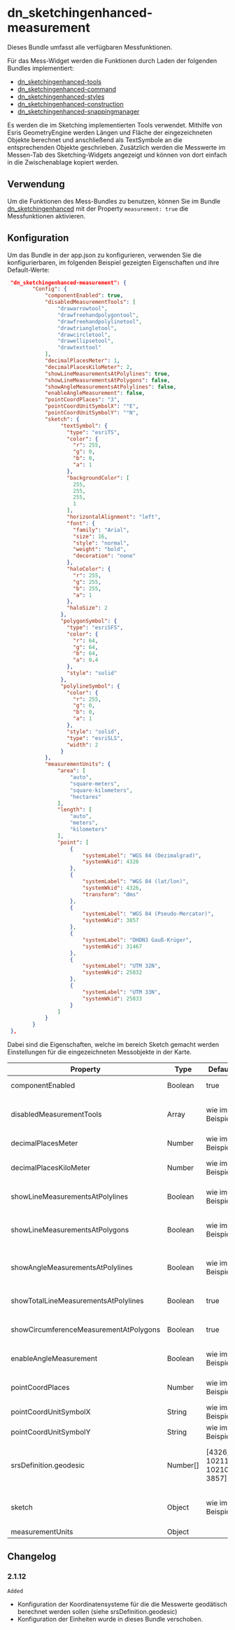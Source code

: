 # dn_sketchingenhanced-measurement

Dieses Bundle umfasst alle verfügbaren Messfunktionen.

Für das Mess-Widget werden die Funktionen durch Laden der folgenden Bundles implementiert:

* [dn_sketchingenhanced-tools](#bundle=dn_sketchingenhanced-tools@)
* [dn_sketchingenhanced-command](#bundle=dn_sketchingenhanced-command@)
* [dn_sketchingenhanced-styles](#bundle=dn_sketchingenhanced-styles@)
* [dn_sketchingenhanced-construction](#bundle=dn_sketchingenhanced-construction@)
* [dn_sketchingenhanced-snappingmanager](#bundle=dn_sketchingenhanced-snappingmanager@)

Es werden die im Sketching implementierten Tools verwendet.
Mithilfe von Esris GeometryEngine werden Längen und Fläche der eingezeichneten Objekte berechnet und
anschließend als TextSymbole an die entsprechenden Objekte geschrieben.
Zusätzlich werden die Messwerte im Messen-Tab des Sketching-Widgets angezeigt und können von dort einfach in die Zwischenablage kopiert werden.

## Verwendung

Um die Funktionen des Mess-Bundles zu benutzen, können Sie im Bundle [dn_sketchingenhanced](#bundle=dn_sketchingenhanced@) mit der Property `measurement: true` die Messfunktionen aktivieren.

## Konfiguration

Um das Bundle in der app.json zu konfigurieren, verwenden Sie die konfigurierbaren, im folgenden Beispiel gezeigten Eigenschaften und ihre Default-Werte:

```json
 "dn_sketchingenhanced-measurement": {
        "Config": {
            "componentEnabled": true,
            "disabledMeasurementTools": [
                "drawarrowtool",
                "drawfreehandpolygontool",
                "drawfreehandpolylinetool",
                "drawtriangletool",
                "drawcircletool",
                "drawellipsetool",
                "drawtexttool"
            ],
            "decimalPlacesMeter": 1,
            "decimalPlacesKiloMeter": 2,
            "showLineMeasurementsAtPolylines": true,
            "showLineMeasurementsAtPolygons": false,
            "showAngleMeasurementsAtPolylines": false,
            "enableAngleMeasurement": false,
            "pointCoordPlaces": "3",
            "pointCoordUnitSymbolX": "°E",
            "pointCoordUnitSymbolY": "°N",
            "sketch": {
                 "textSymbol": {
                   "type": "esriTS",
                   "color": {
                     "r": 255,
                     "g": 0,
                     "b": 0,
                     "a": 1
                   },
                   "backgroundColor": [
                     255,
                     255,
                     255,
                     1
                   ],
                   "horizontalAlignment": "left",
                   "font": {
                     "family": "Arial",
                     "size": 16,
                     "style": "normal",
                     "weight": "bold",
                     "decoration": "none"
                   },
                   "haloColor": {
                     "r": 255,
                     "g": 255,
                     "b": 255,
                     "a": 1
                   },
                   "haloSize": 2
                 },
                 "polygonSymbol": {
                   "type": "esriSFS",
                   "color": {
                     "r": 64,
                     "g": 64,
                     "b": 64,
                     "a": 0.4
                   },
                   "style": "solid"
                 },
                 "polylineSymbol": {
                   "color": {
                     "r": 255,
                     "g": 0,
                     "b": 0,
                     "a": 1
                   },
                   "style": "solid",
                   "type": "esriSLS",
                   "width": 2
                 }
            },
            "measurementUnits": {
                "area": [
                    "auto",
                    "square-meters",
                    "square-kilometers",
                    "hectares"
                ],
                "length": [
                    "auto",
                    "meters",
                    "kilometers"
                ],
                "point": [
                    {
                        "systemLabel": "WGS 84 (Dezimalgrad)",
                        "systemWkid": 4326
                    },
                    {
                        "systemLabel": "WGS 84 (lat/lon)",
                        "systemWkid": 4326,
                        "transform": "dms"
                    },
                    {
                        "systemLabel": "WGS 84 (Pseudo-Mercator)",
                        "systemWkid": 3857
                    },
                    {
                        "systemLabel": "DHDN3 Gauß-Krüger",
                        "systemWkid": 31467
                    },
                    {
                        "systemLabel": "UTM 32N",
                        "systemWkid": 25832
                    },
                    {
                        "systemLabel": "UTM 33N",
                        "systemWkid": 25833
                    }
                ]
            }
        }
 },
```

Dabei sind die Eigenschaften, welche im bereich Sketch gemacht werden Einstellungen für die eingezeichneten Messobjekte in der Karte.



|Property               |Type     |Default         | Description
|-----------------------|---------|----------------|-----------
|componentEnabled    |Boolean  |true | Gibt an, ob das Messen aktiviert ist
|disabledMeasurementTools          |Array    |wie im Beispiel |ToolIds für die keine Messungen durchgeführt werden sollen
|decimalPlacesMeter          |Number    |wie im Beispiel |Nachkommastellen für Meter-Angaben
|decimalPlacesKiloMeter          |Number    |wie im Beispiel |Nachkommastellen für Kilometer-Angaben
|showLineMeasurementsAtPolylines          |Boolean    |wie im Beispiel |Anzeige der Messwerte an Polylinien (an/aus)
|showLineMeasurementsAtPolygons          |Boolean    |wie im Beispiel |Anzeige der Messwerte von Linien an Polygonen (an/aus)
|showAngleMeasurementsAtPolylines               | Boolean | wie im Beispiel| Anzeige von Winkelmessungen zwischen Polylinien-Teilen (an/aus)
|showTotalLineMeasurementsAtPolylines |Boolean  |true  |Anzeige der Gesamtlänge an Linien
|showCircumferenceMeasurementAtPolygons |Boolean |true |Anzeige des Umfangs der Polygone
|enableAngleMeasurement                 | Boolean | wie im Beispiel | (De-)Aktiviert die Winkelmessfunktion für Polylinien
|pointCoordPlaces          |Number    |wie im Beispiel |Nachkommastellen der Koordinatenanzeige
|pointCoordUnitSymbolX          |String    |wie im Beispiel |x-Label für Koordinatenanzeige
|pointCoordUnitSymbolY          |String    |wie im Beispiel |y-Label für Koordinatenanzeige
|srsDefinition.geodesic   |Number[] | [4326, 102113, 102100, 3857]  | WKIDs der Koordinatensysteme, die geodätisch gemessen werden sollen
|sketch          |Object    |wie im Beispiel |Einstellungen für die eingezeichneten Messobjekte in der Karte.
| measurementUnits      | Object   |                               | wie im Beispiel          | Einheiten für Fläche, Länge und die auszuwählenden Koordinatensysteme   |

## Changelog
### 2.1.12
`Added`
- Konfiguration der Koordinatensysteme für die die Messwerte geodätisch berechnet werden sollen (siehe srsDefinition.geodesic)
- Konfiguration der Einheiten wurde in dieses Bundle verschoben.
